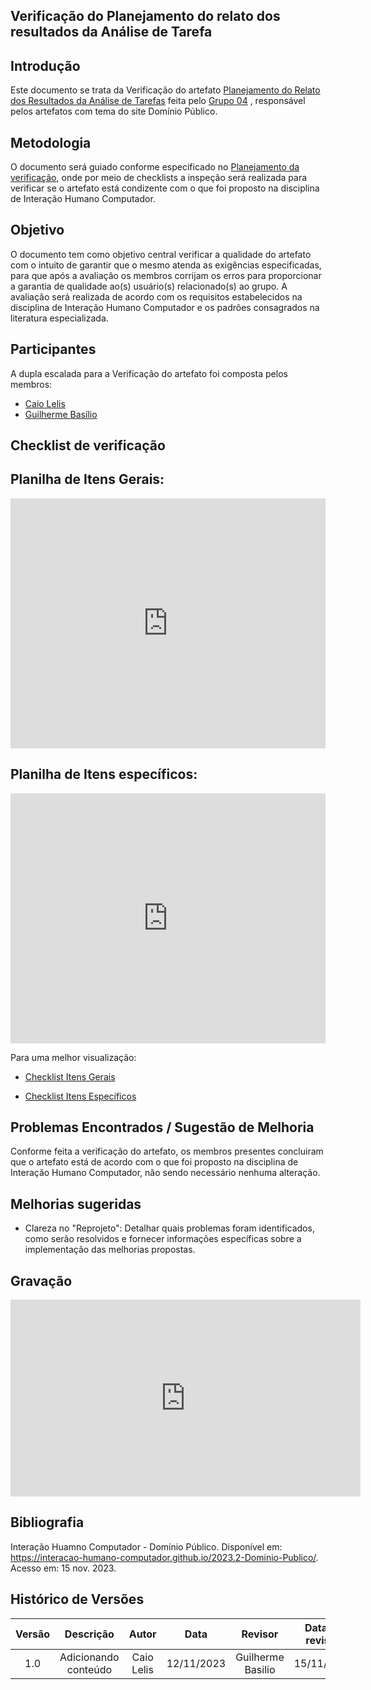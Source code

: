 ## **Verificação do Planejamento do relato dos resultados da Análise de Tarefa**



## **Introdução**

Este documento se trata da Verificação do artefato [Planejamento do Relato dos Resultados da Análise de Tarefas](https://interacao-humano-computador.github.io/2023.2-Dominio-Publico/design_avalaiacao_desenvolvimento/nivel1/analise_de_tarefas/planejamento_relato/) feita pelo [Grupo 04](https://interacao-humano-computador.github.io/2023.2-Dominio-Publico/) , responsável pelos artefatos com tema do site Domínio Público. 


## **Metodologia**

O documento será guiado conforme especificado no [Planejamento da verificação](https://interacao-humano-computador.github.io/2023.2-PlataformaLattes/Verificacao/planejamento-verificacao-grupo-04/), onde por meio de checklists a inspeção será realizada para verificar se o artefato está condizente com o que foi proposto na disciplina de Interação Humano Computador.


## **Objetivo**

O documento tem como objetivo central verificar a qualidade do artefato com o intuito de garantir que o mesmo atenda as exigências especificadas, para que após a avaliação os membros corrijam os erros para proporcionar a garantia de qualidade ao(s) usuário(s) relacionado(s) ao grupo. A avaliação será realizada de acordo com os requisitos estabelecidos na disciplina de Interação Humano Computador e os padrões consagrados na literatura especializada.

## **Participantes**

A dupla escalada para a Verificação do artefato foi composta pelos membros:

- [Caio Lelis](https://github.com/caio-lelis)
- [Guilherme Basílio](https://github.com/GuilhermeBES)

## **Checklist de verificação**


## **Planilha de Itens Gerais:**

<iframe src="https://docs.google.com/spreadsheets/d/e/2PACX-1vTRn-kgt7gjb3HL4-fU6cy3VjlbQABZGBu_7wZSIv8imuwuIYc-gSCCY5lVDQkocHh9MR_E2l5GnKOm/pubhtml?gid=300115694&single=true"width="100%" height="400" frameborder="0" scrolling="yes"></iframe>


## **Planilha de Itens específicos:**

<iframe src="https://docs.google.com/spreadsheets/d/e/2PACX-1vTRn-kgt7gjb3HL4-fU6cy3VjlbQABZGBu_7wZSIv8imuwuIYc-gSCCY5lVDQkocHh9MR_E2l5GnKOm/pubhtml?gid=578355245&single=true"width="100%" height="400" frameborder="0" scrolling="yes"></iframe>


Para uma melhor visualização:

- [Checklist Itens Gerais](https://docs.google.com/spreadsheets/d/e/2PACX-1vTRn-kgt7gjb3HL4-fU6cy3VjlbQABZGBu_7wZSIv8imuwuIYc-gSCCY5lVDQkocHh9MR_E2l5GnKOm/pubhtml?gid=300115694&single=true)

- [Checklist Itens Específicos](https://docs.google.com/spreadsheets/d/e/2PACX-1vTRn-kgt7gjb3HL4-fU6cy3VjlbQABZGBu_7wZSIv8imuwuIYc-gSCCY5lVDQkocHh9MR_E2l5GnKOm/pubhtml?gid=578355245&single=true)



## Problemas Encontrados / Sugestão de Melhoria


Conforme feita a verificação do artefato, os membros presentes concluiram que o artefato está de acordo com o que foi proposto na disciplina de Interação Humano Computador, não sendo necessário nenhuma alteração.

## Melhorias sugeridas

- Clareza no "Reprojeto": Detalhar quais problemas foram identificados, como serão resolvidos e fornecer informações específicas sobre a implementação das melhorias propostas.

## Gravação

<iframe width="560" height="315" src="https://www.youtube.com/embed/qy8X5Z3Vzsw?si=m8Qy_d2aGqM_sRQz" title="YouTube video player" frameborder="0" allow="accelerometer; autoplay; clipboard-write; encrypted-media; gyroscope; picture-in-picture; web-share" allowfullscreen></iframe>

## Bibliografia

Interação Huamno Computador - Domínio Público. Disponível em: <https://interacao-humano-computador.github.io/2023.2-Dominio-Publico/>. Acesso em: 15 nov. 2023.

## Histórico de Versões

| Versão |          Descrição              |     Autor      |      Data      |   Revisor     |    Data de revisão    |  
|:------:|:-------------------------------:|:--------------:|:--------------:|:-------------:|:---------------------:|
|  1.0   | Adicionando conteúdo          | Caio Lelis          | 12/11/2023   | Guilherme Basilio     |        15/11/2023                |
